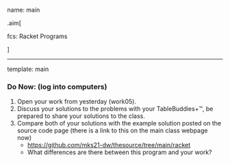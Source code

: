 name: main

.aim[<div>
fcs: Racket Programs
</div>]


---
template: main

### Do Now: (log into computers)

1. Open your work from yesterday (work05).
2. Discuss your solutions to the problems with your TableBuddies+™, be prepared to share your solutions to the class.
3. Compare both of your solutions with the example solution posted on the source code page (there is a link to this on the main class webpage now)
   - <https://github.com/mks21-dw/thesource/tree/main/racket>
   - What differences are there between this program and your work?
